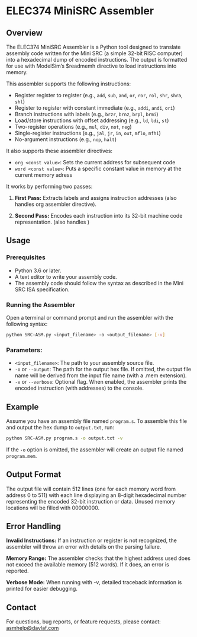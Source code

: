 # ELEC374 MiniSRC Assembler
## Overview
The ELEC374 MiniSRC Assembler is a Python tool designed to translate assembly code written for the Mini SRC (a simple 32-bit RISC computer) into a hexadecimal dump of encoded instructions. The output is formatted for use with ModelSim’s $readmemh directive to load instructions into memory.

This assembler supports the following instructions:

- Register register to register (e.g., `add`, `sub`, `and`, `or`, `ror`, `rol`, `shr`, `shra`, `shl`)
- Register to register with constant immediate (e.g., `addi`, `andi`, `ori`)
- Branch instructions with labels (e.g., `brzr`, `brnz`, `brpl`, `brmi`)
- Load/store instructions with offset addressing (e.g., `ld`, `ldi`, `st`)
- Two-register operations (e.g., `mul`, `div`, `not`, `neg`)
- Single-register instructions (e.g., `jal`, `jr`, `in`, `out`, `mflo`, `mfhi`)
- No-argument instructions (e.g., `nop`, `halt`)


It also supports these assembler directives:
- `org <const value>`: Sets the current address for subsequent code
- `word <const value>`: Puts a specific constant value in memory at the current memory adress 

It works by performing two passes:

1. **First Pass:** Extracts labels and assigns instruction addresses (also handles org assembler directive).

2. **Second Pass:** Encodes each instruction into its 32-bit machine code representation. (also handles )
## Usage
### Prerequisites
- Python 3.6 or later.
- A text editor to write your assembly code.
- The assembly code should follow the syntax as described in the Mini SRC ISA specification.
### Running the Assembler
Open a terminal or command prompt and run the assembler with the following syntax:

```bash
python SRC-ASM.py <input_filename> -o <output_filename> [-v]
```

### Parameters:

- `<input_filename>`: The path to your assembly source file.
- `-o` or `--output`: The path for the output hex file. If omitted, the output file name will be derived from the input file name (with a .mem extension).
- `-v` or `--verbose`: Optional flag. When enabled, the assembler prints the encoded instruction (with addresses) to the console.
## Example
Assume you have an assembly file named `program.s`. To assemble this file and output the hex dump to `output.txt`, run:

```bash
python SRC-ASM.py program.s -o output.txt -v
```
If the `-o` option is omitted, the assembler will create an output file named `program.mem`.

## Output Format
The output file will contain 512 lines (one for each memory word from address 0 to 511) with each line displaying an 8-digit hexadecimal number representing the encoded 32-bit instruction or data. Unused memory locations will be filled with 00000000.

## Error Handling
**Invalid Instructions:** If an instruction or register is not recognized, the assembler will throw an error with details on the parsing failure.

**Memory Range:** The assembler checks that the highest address used does not exceed the available memory (512 words). If it does, an error is reported.

**Verbose Mode:** When running with -v, detailed traceback information is printed for easier debugging.
## Contact
For questions, bug reports, or feature requests, please contact:
asmhelp@davlaf.com
